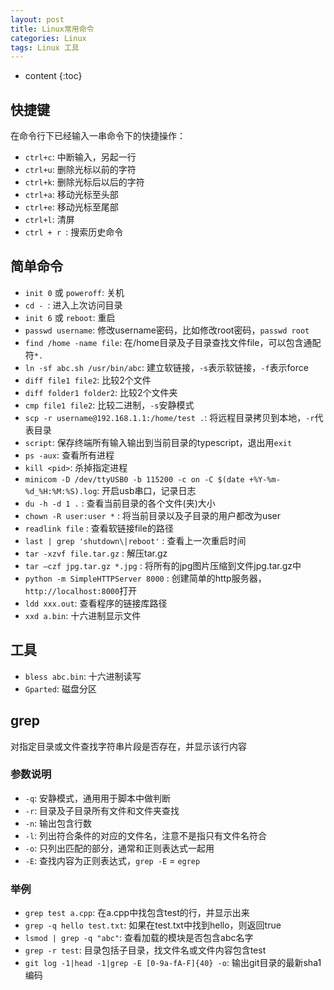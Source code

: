 ```yaml
---
layout: post
title: Linux常用命令
categories: Linux
tags: Linux 工具
---
```


* content
{:toc}
## 快捷键

在命令行下已经输入一串命令下的快捷操作：

* `ctrl+c`: 中断输入，另起一行
* `ctrl+u`: 删除光标以前的字符
* `ctrl+k`: 删除光标后以后的字符
* `ctrl+a`: 移动光标至头部
* `ctrl+e`: 移动光标至尾部
* `ctrl+l`: 清屏
*  `ctrl + r `: 搜索历史命令

<!--more-->

## 简单命令

* `init 0` 或 `poweroff`: 关机
*  `cd - `: 进入上次访问目录
* `init 6` 或 `reboot`: 重启
* `passwd username`: 修改username密码，比如修改root密码，`passwd root`
* `find /home -name file`: 在/home目录及子目录查找文件file，可以包含通配符`*.`
* `ln -sf abc.sh /usr/bin/abc`: 建立软链接，`-s`表示软链接，`-f`表示force
* `diff file1 file2`: 比较2个文件
* `diff folder1 folder2`: 比较2个文件夹
* `cmp file1 file2`: 比较二进制，`-s`安静模式
* `scp -r username@192.168.1.1:/home/test .`: 将远程目录拷贝到本地，`-r`代表目录
* `script`: 保存终端所有输入输出到当前目录的typescript，退出用`exit`
* `ps -aux`: 查看所有进程
* `kill <pid>`: 杀掉指定进程
* `minicom -D /dev/ttyUSB0 -b 115200 -c on -C $(date +%Y-%m-%d_%H:%M:%S).log`: 开启usb串口，记录日志
* `du -h -d 1 .` : 查看当前目录的各个文件(夹)大小
* `chown -R user:user *` : 将当前目录以及子目录的用户都改为user
* `readlink file` : 查看软链接file的路径
* `last | grep 'shutdown\|reboot'` : 查看上一次重启时间
* `tar -xzvf file.tar.gz` : 解压tar.gz
* `tar –czf jpg.tar.gz *.jpg` : 将所有的jpg图片压缩到文件jpg.tar.gz中
*  `python -m SimpleHTTPServer 8000` : 创建简单的http服务器，`http://localhost:8000`打开
*  `ldd xxx.out`: 查看程序的链接库路径
*  `xxd a.bin`: 十六进制显示文件

## 工具

* `bless abc.bin`: 十六进制读写
* `Gparted`: 磁盘分区

## grep

对指定目录或文件查找字符串片段是否存在，并显示该行内容

### 参数说明

* `-q`: 安静模式，通用用于脚本中做判断
* `-r`: 目录及子目录所有文件和文件夹查找
* `-n`: 输出包含行数
* `-l`: 列出符合条件的对应的文件名，注意不是指只有文件名符合
* `-o`: 只列出匹配的部分，通常和正则表达式一起用
* `-E`: 查找内容为正则表达式，`grep -E` = `egrep`

### 举例

* `grep test a.cpp`: 在a.cpp中找包含test的行，并显示出来
* `grep -q hello test.txt`: 如果在test.txt中找到hello，则返回true
* `lsmod | grep -q "abc"`: 查看加载的模块是否包含abc名字
* `grep -r test`: 目录包括子目录，找文件名或文件内容包含test
* `git log -1|head -1|grep -E [0-9a-fA-F]{40} -o`: 输出git目录的最新sha1编码

